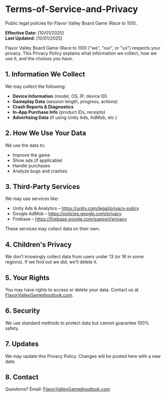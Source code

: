 # Terms-of-Service-and-Privacy
Public legal policies for Flavor Valley Board Game (Race to 100).

**Effective Date:** [10/01/2025]  
**Last Updated:** [10/01/2025]

Flavor Valley Board Game (Race to 100) ("we", "our", or "us") respects your privacy. This Privacy Policy explains what information we collect, how we use it, and the choices you have.

## 1. Information We Collect

We may collect the following:

- **Device Information** (model, OS, IP, device ID)
- **Gameplay Data** (session length, progress, actions)
- **Crash Reports & Diagnostics**
- **In-App Purchase Info** (product IDs, receipts)
- **Advertising Data** (if using Unity Ads, AdMob, etc.)

## 2. How We Use Your Data

We use the data to:

- Improve the game
- Show ads (if applicable)
- Handle purchases
- Analyze bugs and crashes

## 3. Third-Party Services

We may use services like:

- Unity Ads & Analytics – https://unity.com/legal/privacy-policy  
- Google AdMob – https://policies.google.com/privacy  
- Firebase – https://firebase.google.com/support/privacy  

These services may collect data on their own.

## 4. Children's Privacy

We don’t knowingly collect data from users under 13 (or 16 in some regions). If we find out we did, we’ll delete it.

## 5. Your Rights

You may have rights to access or delete your data. Contact us at FlavorValleyGame@outlook.com.

## 6. Security

We use standard methods to protect data but cannot guarantee 100% safety.

## 7. Updates

We may update this Privacy Policy. Changes will be posted here with a new date.

## 8. Contact

Questions? Email: FlavorValleyGame@outlook.com
